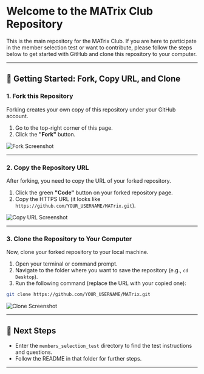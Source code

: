 # Welcome to the MATrix Club Repository

This is the main repository for the MATrix Club. If you are here to participate in the member selection test or want to contribute, please follow the steps below to get started with GitHub and clone this repository to your computer.

---

## 🚀 Getting Started: Fork, Copy URL, and Clone

### 1. **Fork this Repository**
Forking creates your own copy of this repository under your GitHub account.

1. Go to the top-right corner of this page.
2. Click the **"Fork"** button.

![Fork Screenshot](./images/fork_button_placeholder.png)

---

### 2. **Copy the Repository URL**
After forking, you need to copy the URL of your forked repository.

1. Click the green **"Code"** button on your forked repository page.
2. Copy the HTTPS URL (it looks like `https://github.com/YOUR_USERNAME/MATrix.git`).

![Copy URL Screenshot](./images/copy_url_placeholder.png)

---

### 3. **Clone the Repository to Your Computer**
Now, clone your forked repository to your local machine.

1. Open your terminal or command prompt.
2. Navigate to the folder where you want to save the repository (e.g., `cd Desktop`).
3. Run the following command (replace the URL with your copied one):

```bash
git clone https://github.com/YOUR_USERNAME/MATrix.git
```

![Clone Screenshot](./images/clone_command_placeholder.png)

---

## 📝 Next Steps
- Enter the `members_selection_test` directory to find the test instructions and questions.
- Follow the README in that folder for further steps.

---


